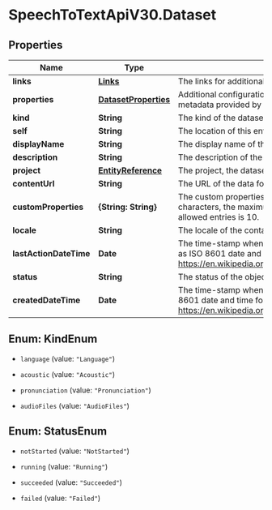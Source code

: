 # SpeechToTextApiV30.Dataset

## Properties
Name | Type | Description | Notes
------------ | ------------- | ------------- | -------------
**links** | [**Links**](Links.md) | The links for additional actions or content related to this dataset. | [optional] 
**properties** | [**DatasetProperties**](DatasetProperties.md) | Additional configuration options when creating a new dataset and additional metadata provided by the service. | [optional] 
**kind** | **String** | The kind of the dataset. | 
**self** | **String** | The location of this entity. | [optional] 
**displayName** | **String** | The display name of the object. | 
**description** | **String** | The description of the object. | [optional] 
**project** | [**EntityReference**](EntityReference.md) | The project, the dataset is associated with. | [optional] 
**contentUrl** | **String** | The URL of the data for the dataset. | [optional] 
**customProperties** | **{String: String}** | The custom properties of this entity. The maximum allowed key length is 64 characters, the maximum  allowed value length is 256 characters and the count of allowed entries is 10. | [optional] 
**locale** | **String** | The locale of the contained data. | 
**lastActionDateTime** | **Date** | The time-stamp when the current status was entered.  The time stamp is encoded as ISO 8601 date and time format  (\"YYYY-MM-DDThh:mm:ssZ\", see https://en.wikipedia.org/wiki/ISO_8601#Combined_date_and_time_representations). | [optional] 
**status** | **String** | The status of the object. | [optional] 
**createdDateTime** | **Date** | The time-stamp when the object was created.  The time stamp is encoded as ISO 8601 date and time format  (\"YYYY-MM-DDThh:mm:ssZ\", see https://en.wikipedia.org/wiki/ISO_8601#Combined_date_and_time_representations). | [optional] 


<a name="KindEnum"></a>
## Enum: KindEnum


* `language` (value: `"Language"`)

* `acoustic` (value: `"Acoustic"`)

* `pronunciation` (value: `"Pronunciation"`)

* `audioFiles` (value: `"AudioFiles"`)




<a name="StatusEnum"></a>
## Enum: StatusEnum


* `notStarted` (value: `"NotStarted"`)

* `running` (value: `"Running"`)

* `succeeded` (value: `"Succeeded"`)

* `failed` (value: `"Failed"`)




